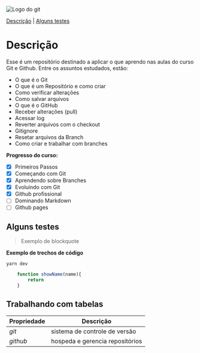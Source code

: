 ![Logo do git](https://git-scm.com/images/logos/downloads/Git-Icon-1788C.png)

[Descrição](#descrição) | [Alguns testes](#alguns-testes)
# Descrição

Esse é um repositório destinado a aplicar o que aprendo nas aulas do curso Git e Github. Entre os assuntos estudados, estão: 

* O que é o Git
* O que é um Repositório e como criar
* Como verificar alterações 
* Como salvar arquivos
* O que é o GitHub
* Receber alterações (pull)
* Acessar log
* Reverter arquivos com o checkout
* Gitignore
* Resetar arquivos da Branch
* Como criar e trabalhar com branches

**Progresso do curso:**

- [x] Primeiros Passos
- [x] Começando com Git
- [x] Aprendendo sobre Branches
- [x] Evoluindo com Git
- [x] Github profissional
- [ ] Dominando Markdown
- [ ] Github pages

## Alguns testes 

> Exemplo de blockquote

**Exemplo de trechos de código**

```
yarn dev
```

```js
    function showName(name){
        return 
    }
```
## Trabalhando com tabelas

Propriedade | Descrição
----------- | ----------
_git_     |  sistema de controle de versão 
_github_ | hospeda e gerencia repositórios